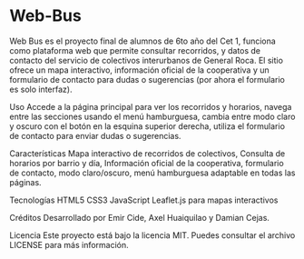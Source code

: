 # Web-Bus
Web Bus es el proyecto final de alumnos de 6to año del Cet 1, funciona como plataforma web que permite consultar recorridos, y datos de contacto del servicio de colectivos interurbanos de General Roca. El sitio ofrece un mapa interactivo, información oficial de la cooperativa y un formulario de contacto para dudas o sugerencias (por ahora el formulario es solo interfaz).

Uso
Accede a la página principal para ver los recorridos y horarios, navega entre las secciones usando el menú hamburguesa, cambia entre modo claro y oscuro con el botón en la esquina superior derecha, utiliza el formulario de contacto para enviar dudas o sugerencias.

Características
Mapa interactivo de recorridos de colectivos, Consulta de horarios por barrio y día, Información oficial de la cooperativa, formulario de contacto, modo claro/oscuro, menú hamburguesa adaptable en todas las páginas.

Tecnologías
HTML5
CSS3
JavaScript
Leaflet.js para mapas interactivos

Créditos
Desarrollado por Emir Cide, Axel Huaiquilao y Damian Cejas.

Licencia
Este proyecto está bajo la licencia MIT. Puedes consultar el archivo LICENSE para más información.

